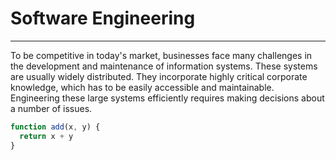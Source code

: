 
# Software Engineering
-----

To be competitive in today's market, businesses face many challenges in the development and maintenance of information systems. These systems are usually widely distributed. They incorporate highly critical corporate knowledge, which has to be easily accessible and maintainable. Engineering these large systems efficiently requires making decisions about a number of issues. 



```javascript {.line-numbers}
function add(x, y) {
  return x + y
}
```